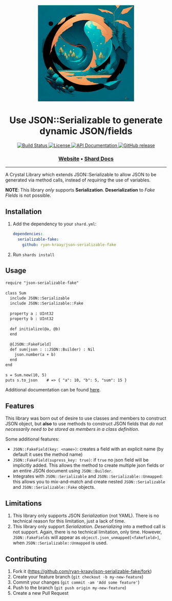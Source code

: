 <div align="center">
  <a href="https://github.com/ryan-kraay/json-serializable-fake/" target="_blank" rel="noopener noreferrer">
    <img width="300" src="https://raw.githubusercontent.com/ryan-kraay/json-serializable-fake/master/assets/logo.png" alt="Logo">
  </a>
  
  <h1>Use JSON::Serializable to generate dynamic JSON/fields</h1>
  
  <p>
    <a href="https://github.com/ryan-kraay/json-serializable-fake/actions/workflows/ci.yml">
      <img src="https://github.com/ryan-kraay/json-serializable-fake/actions/workflows/ci.yml/badge.svg" alt="Build Status">
    </a>
    <a href="https://github.com/ryan-kraay/json-serializable-fake/blob/main/LICENSE">
      <img src="https://img.shields.io/github/license/ryan-kraay/json-serializable-fake.svg" alt="License">
    </a>
    <a href="https://ryan-kraay.github.io/json-serializable-fake/index.html">
      <img src="https://img.shields.io/badge/documentation-API-f06" alt="API Documentation">
    </a>
    <a href="https://github.com/ryan-kraay/json-serializable-fake/releases">
      <img src="https://img.shields.io/github/release/ryan-kraay/json-serializable-fake.svg" alt="GitHub release">
    </a>
  </p>

  <h3>
    <a href="https://github.com/ryan-kraay/json-serializable-fake/">Website</a>
    <span> • </span>
    <a href="https://ryan-kraay.github.io/json-serializable-fake/index.html">Shard Docs</a>
  </h3>
</div>

<hr/>


A Crystal Library which extends JSON::Serializable to allow JSON to be generated via method calls, instead of _requiring_ the use of variables.

**NOTE**:  This library _only_ supports **Serialization**.  **Deserialization** to _Fake FIelds_ is not possible.

## Installation

1. Add the dependency to your `shard.yml`:

   ```yaml
   dependencies:
     serializable-fake:
       github: ryan-kraay/json-serializable-fake
   ```

2. Run `shards install`

## Usage

```crystal
require "json-serializable-fake"

class Sum
  include JSON::Serializable
  include JSON::Serializable::Fake

  property a : UInt32
  property b : UInt32

  def initialize(@a, @b)
  end

  @[JSON::FakeField]
  def sum(json : ::JSON::Builder) : Nil
    json.number(a + b)
  end
end

s = Sum.new(10, 5)
puts s.to_json    # => { "a": 10, "b": 5, "sum": 15 }
```

Additional documentation can be found [here](https://ryan-kraay.github.io/json-serializable-fake/JSON/Serializable/Fake.html).

## Features

This library was born out of desire to use classes and members to construct JSON object, but **also** to use methods to construct JSON fields that _do not necessarily need to be stored as members in a class definition_.

Some additional features:
* `JSON::FakeField(key: <name>)`:  creates a field with an explicit name (by default it uses the method name)
* `JSON::FakeField(supress_key: true)`:  if `true` no json field will be implicitly added.  This allows the method to create multiple json fields or an entire JSON document using `JSON::Builder`.
* Integrates with `JSON::Serializable` and `JSON::Serializable::Unmapped`:  this allows you to mix-and-match and create nested `JSON::Serializable` and `JSON::Serializable::Fake` objects.

## Limitations

1. This library only supports JSON _Serialization_ (not YAML).  There is no technical reason for this limitation, just a lack of time.
2. This library only support _Serialization_.  _Deserializing_ into a method call is not support.  Again, there is no technical limitation, only time.  However, `JSON::FakeFields` will appear as `objecct.json_unmapped[<fakefield>]`, when `JSON::Serializable::Unmapped` is used.

## Contributing

1. Fork it (<https://github.com/ryan-kraay/json-serializable-fake/fork>)
2. Create your feature branch (`git checkout -b my-new-feature`)
3. Commit your changes (`git commit -am 'Add some feature'`)
4. Push to the branch (`git push origin my-new-feature`)
5. Create a new Pull Request
